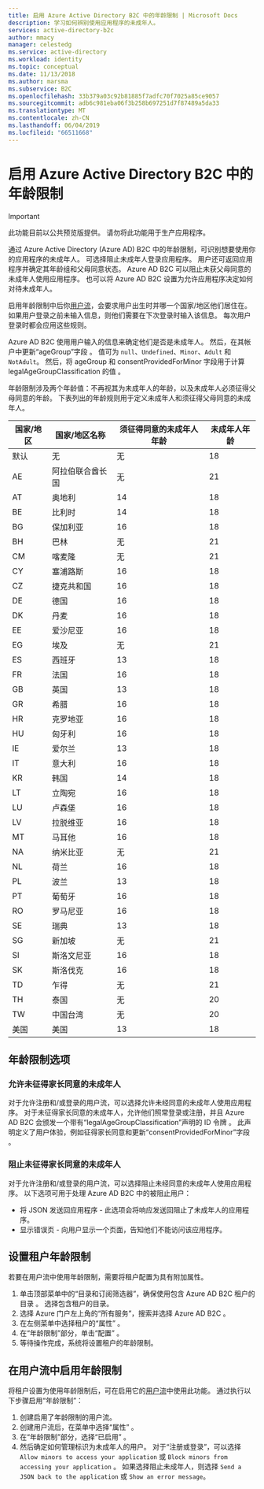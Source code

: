 ```yaml
---
title: 启用 Azure Active Directory B2C 中的年龄限制 | Microsoft Docs
description: 学习如何辨别使用应用程序的未成年人。
services: active-directory-b2c
author: mmacy
manager: celestedg
ms.service: active-directory
ms.workload: identity
ms.topic: conceptual
ms.date: 11/13/2018
ms.author: marsma
ms.subservice: B2C
ms.openlocfilehash: 33b379a03c92b81885f7adfc70f7025a85ce9057
ms.sourcegitcommit: adb6c981eba06f3b258b697251d7f87489a5da33
ms.translationtype: MT
ms.contentlocale: zh-CN
ms.lasthandoff: 06/04/2019
ms.locfileid: "66511668"
---
```

# <a name="enable-age-gating-in-azure-active-directory-b2c"></a>启用 Azure Active Directory B2C 中的年龄限制

>[!IMPORTANT]
>此功能目前以公共预览版提供。 请勿将此功能用于生产应用程序。 
>

通过 Azure Active Directory (Azure AD) B2C 中的年龄限制，可识别想要使用你的应用程序的未成年人。 可选择阻止未成年人登录应用程序。 用户还可返回应用程序并确定其年龄组和父母同意状态。 Azure AD B2C 可以阻止未获父母同意的未成年人使用应用程序。 也可以将 Azure AD B2C 设置为允许应用程序决定如何对待未成年人。

启用年龄限制中后你[用户流](active-directory-b2c-reference-policies.md)，会要求用户出生时并哪一个国家/地区他们居住在。 如果用户登录之前未输入信息，则他们需要在下次登录时输入该信息。 每次用户登录时都会应用这些规则。

Azure AD B2C 使用用户输入的信息来确定他们是否是未成年人。 然后，在其帐户中更新“ageGroup”字段  。 值可为 `null`、`Undefined`、`Minor`、`Adult` 和 `NotAdult`。  然后，将 ageGroup 和 consentProvidedForMinor 字段用于计算 legalAgeGroupClassification 的值    。

年龄限制涉及两个年龄值：不再视其为未成年人的年龄，以及未成年人必须征得父母同意的年龄。 下表列出的年龄规则用于定义未成年人和须征得父母同意的未成年人。

| 国家/地区 | 国家/地区名称 | 须征得同意的未成年人年龄 | 未成年人年龄 |
| -------------- | ------------------- | ----------------- | --------- |
| 默认 | 无 | 无 | 18 |
| AE | 阿拉伯联合酋长国 | 无 | 21 |
| AT | 奥地利 | 14 | 18 |
| BE | 比利时 | 14 | 18 |
| BG | 保加利亚 | 16 | 18 |
| BH | 巴林 | 无 | 21 |
| CM | 喀麦隆 | 无 | 21 |
| CY | 塞浦路斯 | 16 | 18 |
| CZ | 捷克共和国 | 16 | 18 |
| DE | 德国 | 16 | 18 |
| DK | 丹麦 | 16 | 18 |
| EE | 爱沙尼亚 | 16 | 18 |
| EG | 埃及 | 无 | 21 |
| ES | 西班牙 | 13 | 18 |
| FR | 法国 | 16 | 18 |
| GB | 英国 | 13 | 18 |
| GR | 希腊 | 16 | 18 |
| HR | 克罗地亚 | 16 | 18 |
| HU | 匈牙利 | 16 | 18 |
| IE | 爱尔兰 | 13 | 18 |
| IT | 意大利 | 16 | 18 |
| KR | 韩国 | 14 | 18 |
| LT | 立陶宛 | 16 | 18 |
| LU | 卢森堡 | 16 | 18 |
| LV | 拉脱维亚 | 16 | 18 |
| MT | 马耳他 | 16 | 18 |
| NA | 纳米比亚 | 无 | 21 |
| NL | 荷兰 | 16 | 18 |
| PL | 波兰 | 13 | 18 |
| PT | 葡萄牙 | 16 | 18 |
| RO | 罗马尼亚 | 16 | 18 |
| SE | 瑞典 | 13 | 18 |
| SG | 新加坡 | 无 | 21 |
| SI | 斯洛文尼亚 | 16 | 18 |
| SK | 斯洛伐克 | 16 | 18 |
| TD | 乍得 | 无 | 21 |
| TH | 泰国 | 无 | 20 |
| TW | 中国台湾 | 无 | 20 | 
| 美国 | 美国 | 13 | 18 |

## <a name="age-gating-options"></a>年龄限制选项
 
### <a name="allowing-minors-without-parental-consent"></a>允许未征得家长同意的未成年人

对于允许注册和/或登录的用户流，可以选择允许未经同意的未成年人使用应用程序。 对于未征得家长同意的未成年人，允许他们照常登录或注册，并且 Azure AD B2C 会颁发一个带有“legalAgeGroupClassification”声明的 ID 令牌  。 此声明定义了用户体验，例如征得家长同意和更新“consentProvidedForMinor”字段  。

### <a name="blocking-minors-without-parental-consent"></a>阻止未征得家长同意的未成年人

对于允许注册和/或登录的用户流，可以选择阻止未经同意的未成年人使用应用程序。 以下选项可用于处理 Azure AD B2C 中的被阻止用户：

- 将 JSON 发送回应用程序 - 此选项会将响应发送回阻止了未成年人的应用程序。
- 显示错误页 - 向用户显示一个页面，告知他们不能访问该应用程序。

## <a name="set-up-your-tenant-for-age-gating"></a>设置租户年龄限制

若要在用户流中使用年龄限制，需要将租户配置为具有附加属性。

1. 单击顶部菜单中的“目录和订阅筛选器”，确保使用包含 Azure AD B2C 租户的目录  。 选择包含租户的目录。 
2. 选择 Azure 门户左上角的“所有服务”，搜索并选择 Azure AD B2C   。
3. 在左侧菜单中选择租户的“属性”  。
2. 在“年龄限制”部分，单击“配置”   。
3. 等待操作完成，系统将设置租户的年龄限制。

## <a name="enable-age-gating-in-your-user-flow"></a>在用户流中启用年龄限制

将租户设置为使用年龄限制后，可在启用它的[用户流](user-flow-versions.md)中使用此功能。 通过执行以下步骤启用“年龄限制”：

1. 创建启用了年龄限制的用户流。
2. 创建用户流后，在菜单中选择“属性”  。
3. 在“年龄限制”部分，选择“已启用”   。
4. 然后确定如何管理标识为未成年人的用户。 对于“注册或登录”，可以选择 `Allow minors to access your application` 或 `Block minors from accessing your application`  。 如果选择阻止未成年人，则选择 `Send a JSON back to the application` 或 `Show an error message`。 




